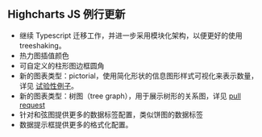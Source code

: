 ## Highcharts JS 例行更新

* 继续 Typescript 迁移工作，并进一步采用模块化架构，以便更好的使用 treeshaking。
* 热力图插值颜色
* 可自定义的柱形图边框圆角
* 新的图表类型：pictorial，使用简化形状的信息图形样式可视化来表示数量，详见 [试验性例子](https://jshare.com.cn/github/highcharts/highcharts/tree/master/samples/highcharts/studies/pictorial/)。
* 新的图表类型：树图（tree graph），用于展示树形的关系图，详见 [pull request](https://github.com/highcharts/highcharts/pull/16805)
* 针对和弦图提供更多的数据标签配置，类似饼图的数据标签
* 数据提示框提供更多的格式化配置。
